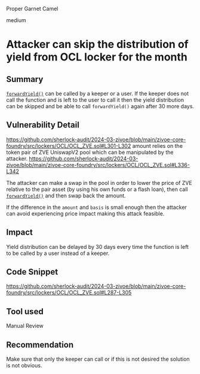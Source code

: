 Proper Garnet Camel

medium

# Attacker can skip the distribution of yield from OCL locker for the month

## Summary
[`forwardYield()`](https://github.com/sherlock-audit/2024-03-zivoe/blob/main/zivoe-core-foundry/src/lockers/OCL/OCL_ZVE.sol#L287) can be called by a keeper or a user. If the keeper does not call the function and is left to the user to call it then the yield distribution can be skipped and be able to call `forwardYield()` again after 30 more days.

## Vulnerability Detail
https://github.com/sherlock-audit/2024-03-zivoe/blob/main/zivoe-core-foundry/src/lockers/OCL/OCL_ZVE.sol#L301-L302
amount relies on the token pair of ZVE UniswapV2 pool which can be manipulated by the attacker.
https://github.com/sherlock-audit/2024-03-zivoe/blob/main/zivoe-core-foundry/src/lockers/OCL/OCL_ZVE.sol#L336-L342

The attacker can make a swap in the pool in order to lower the price of ZVE relative to the pair asset (by using his own funds or a flash loan), then call [`forwardYield()`](https://github.com/sherlock-audit/2024-03-zivoe/blob/main/zivoe-core-foundry/src/lockers/OCL/OCL_ZVE.sol#L287) and then swap back the amount.

If the difference in the `amount` and `basis` is small enough then the attacker can avoid experiencing price impact making this attack feasible.

## Impact
Yield distribution can be delayed by 30 days every time the function is left to be called by a user instead of a keeper.

## Code Snippet
https://github.com/sherlock-audit/2024-03-zivoe/blob/main/zivoe-core-foundry/src/lockers/OCL/OCL_ZVE.sol#L287-L305

## Tool used

Manual Review

## Recommendation
Make sure that only the keeper can call or if this is not desired the solution is not obvious.